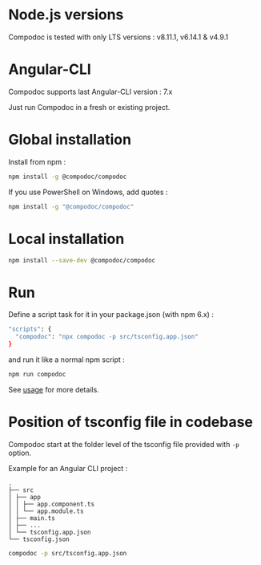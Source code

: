 # Node.js versions

Compodoc is tested with only LTS versions : v8.11.1, v6.14.1 & v4.9.1

# Angular-CLI

Compodoc supports last Angular-CLI version : 7.x

Just run Compodoc in a fresh or existing project.

# Global installation

Install from npm :

```bash
npm install -g @compodoc/compodoc
```

If you use PowerShell on Windows, add quotes :

```bash
npm install -g "@compodoc/compodoc"
```

# Local installation

```bash
npm install --save-dev @compodoc/compodoc
```

# Run

Define a script task for it in your package.json (with npm 6.x) :

```bash
"scripts": {
  "compodoc": "npx compodoc -p src/tsconfig.app.json"
}
```

and run it like a normal npm script :

```bash
npm run compodoc
```

See [usage](./usage.html) for more details.

# Position of tsconfig file in codebase

Compodoc start at the folder level of the tsconfig file provided with `-p` option.

Example for an Angular CLI project :

```
.
├── src
│ ├── app
│ │ ├── app.component.ts
│ │ └── app.module.ts
│ ├── main.ts
│ ├── ...
│ └── tsconfig.app.json
└── tsconfig.json
```

```bash
compodoc -p src/tsconfig.app.json
```

